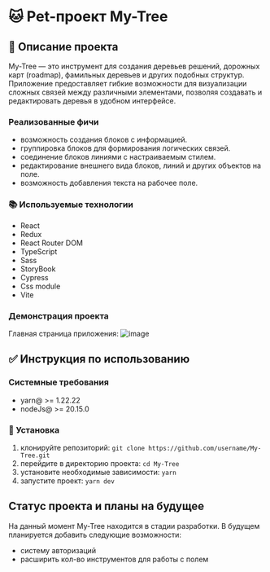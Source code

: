 # 🐱 Pet-проект My-Tree

## 📝 Описание проекта

My-Tree — это инструмент для создания деревьев решений, дорожных карт (roadmap), фамильных деревьев и других подобных структур. Приложение предоставляет гибкие возможности для визуализации сложных связей между различными элементами, позволяя создавать и редактировать деревья в удобном интерфейсе.

### Реализованные фичи

- возможность создания блоков с информацией.
- группировка блоков для формирования логических связей.
- соединение блоков линиями с настраиваемым стилем.
- редактирование внешнего вида блоков, линий и других объектов на поле.
- возможность добавления текста на рабочее поле.

### 📚 Используемые технологии

- React
- Redux
- React Router DOM
- TypeScript
- Sass
- StoryBook
- Cypress
- Css module
- Vite

### Демонстрация проекта

Главная страница приложения:
![image](https://github.com/user-attachments/assets/17bcaa09-b7c6-4c91-95e7-a5924c5abbb9)

## ✅ Инструкция по использованию

### Системные требования

- yarn@ >= 1.22.22
- nodeJs@ >= 20.15.0

### 🚀 Установка

1. клонируйте репозиторий: ```git clone https://github.com/username/My-Tree.git```
2. перейдите в директорию проекта: ```cd My-Tree```
3. установите необходимые зависимости: ```yarn```
4. запустите проект: ```yarn dev```

## Статус проекта и планы на будущее

На данный момент My-Tree находится в стадии разработки. В будущем планируется добавить следующие возможности:
- систему авторизаций
- расширить кол-во инструментов для работы с полем
